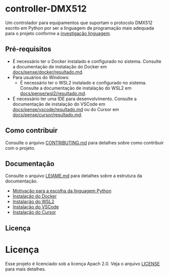 # controller-DMX512

Um controlador para equipamentos que suportam o protocolo DMX512 escrito em Python por ser a linguagem de programação mais adequada para o projeto conforme a [investigação linguagem](./docs/investigacao/linguagem/resultado.md).

## Pré-requisitos

- É necessário ter o Docker instalado e configurado no sistema. Consulte a documentação de instalação do Docker em [docs/pense/docker/resultado.md](./docs/pense/docker/resultado.md).
- Para usuários do Windows:
    - É necessário ter o WSL2 instalado e configurado no sistema. Consulte a documentação de instalação do WSL2 em [docs/pense/wsl2/resultado.md](./docs/pense/wsl2/resultado.md).
- É necessário ter uma IDE para desenvolvimento. Consulte a documentação de instalação do VSCode em [docs/pense/vscode/resultado.md](./docs/pense/vscode/resultado.md) ou do Cursor em [docs/pense/cursor/resultado.md](./docs/pense/cursor/resultado.md).

## Como contribuir

Consulte o arquivo [CONTRIBUTING.md](./CONTRIBUTING.md) para detalhes sobre como contribuir com o projeto.

## Documentação

Consulte o arquivo [LEIAME.md](./docs/LEIAME.md) para detalhes sobre a estrutura da documentação.

- [Motivação para a escolha da linguagem Python](./docs/investigacao/linguagem/resultado.md)
- [Instalação do Docker](./docs/pense/docker/resultado.md)
- [Instalação do WSL2](./docs/pense/wsl2/resultado.md)
- [Instalação do VSCode](./docs/pense/vscode/resultado.md)
- [Instalação do Cursor](./docs/pense/cursor/resultado.md)

## Licença

# Licença

Esse projeto é licenciado sob a licença Apach 2.0. Veja o arquivo [LICENSE](./LICENSE) para mais detalhes.
